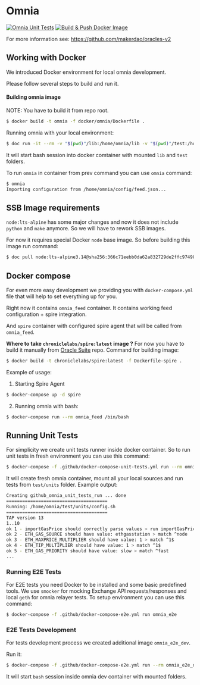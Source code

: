 # Omnia

[![Omnia Unit Tests](https://github.com/chronicleprotocol/omnia/actions/workflows/unit_test.yml/badge.svg)](https://github.com/chronicleprotocol/omnia/actions/workflows/unit_test.yml)
[![Build & Push Docker Image](https://github.com/chronicleprotocol/omnia/actions/workflows/docker.yml/badge.svg)](https://github.com/chronicleprotocol/omnia/actions/workflows/docker.yml)

For more information see: https://github.com/makerdao/oracles-v2

## Working with Docker

We introduced Docker environment for local omnia development.

Please follow several steps to build and run it.

#### Building omnia image

NOTE: You have to build it from repo root.

```bash
$ docker build -t omnia -f docker/omnia/Dockerfile .
```

Running omnia with your local environment:

```bash
$ doc run -it --rm -v "$(pwd)"/lib:/home/omnia/lib -v "$(pwd)"/test:/home/omnia/test omnia /bin/bash
```

It will start bash session into docker comtainer with mounted `lib` and `test` folders.

To run `omnia` in container from prev command you can use `omnia` command:

```bash
$ omnia
Importing configuration from /home/omnia/config/feed.json...
```

## SSB Image requirements

`node:lts-alpine` has some major changes and now it does not include `python` and `make` anymore.
So we will have to rework SSB images.

For now it requires special Docker `node` base image.
So before building this image run command:

```bash
$ doc pull node:lts-alpine3.14@sha256:366c71eebb0da62a832729de2ffc974987b5b00ab25ed6a5bd8d707219b65de4
```

## Docker compose
For even more easy development we providing you with `docker-compose.yml` file that will help to set everything up for you.

Right now it contains `omnia_feed` container. 
It contains working feed configuration + spire integration.

And `spire` container with configured spire agent that will be called from `omnia_feed`.

**Where to take `chroniclelabs/spire:latest` image ?**
For now you have to build it manually from [Oracle Suite](https://github.com/makerdao/oracle-suite) repo.
Command for building image:

```bash
$ docker build -t chroniclelabs/spire:latest -f Dockerfile-spire .
```

Example of usage: 

1. Starting Spire Agent

```bash
$ docker-compose up -d spire
```

2. Running omnia with bash:

```bash
$ docker-compose run --rm omnia_feed /bin/bash
```

## Running Unit Tests

For simplicity we create unit tests runner inside docker container. 
So to run unit tests in fresh environment you can use this command: 

```bash
$ docker-compose -f .github/docker-compose-unit-tests.yml run --rm omnia_unit_tests
```

It will create fresh omnia container, mount all your local sources and run tests from `test/units` folder.
Example output: 

```bash
Creating github_omnia_unit_tests_run ... done
======================================
Running: /home/omnia/test/units/config.sh
======================================
TAP version 13
1..10
ok 1 - importGasPrice should correctly parse values > run importGasPrice {"from":"0x","keystore":"","password":"","network":"mainnet","gasPrice":{"source":"node","multiplier":1,"priority":"fast"}}
ok 2 - ETH_GAS_SOURCE should have value: ethgasstation > match ^node
ok 3 - ETH_MAXPRICE_MULTIPLIER should have value: 1 > match ^1$
ok 4 - ETH_TIP_MULTIPLIER should have value: 1 > match ^1$
ok 5 - ETH_GAS_PRIORITY should have value: slow > match ^fast
...
```

### Running E2E Tests

For E2E tests you need Docker to be installed and some basic predefined tools.
We use `smocker` for mocking Exchange API requests/responses and local `geth` for omnia relayer tests.
To setup environment you can use this command:

```bash
$ docker-compose -f .github/docker-compose-e2e.yml run omnia_e2e 
```

### E2E Tests Development

For tests development process we created additional image `omnia_e2e_dev`.

Run it:

```bash
$ docker-compose -f .github/docker-compose-e2e.yml run --rm omnia_e2e_dev
```

It will start `bash` session inside omnia dev container with mounted folders.

